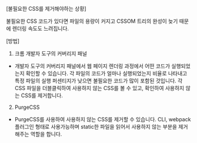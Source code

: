 [불필요한 CSS를 제거해야하는 상황]

불필요한 CSS 코드가 있다면 파일의 용량이 커지고 CSSOM 트리의 완성이 늦기 때문에 렌더링 속도도 느려집니다.
 
[방법]
1. 크롬 개발자 도구의 커버리지 패널
- 개발자 도구의 커버리지 패널에서 웹 페이지 렌더링 과정에서 어떤 코드가 실행되었는지 확인할 수 있습니다. 각 파일의 코드가 얼마나 실행되었는지 비율로 나타내고 특정 파일의 실행 퍼센티지가 낮으면 불필요한 코드가 많이 포함된 것입니다. 각 CSS 파일을 더블클릭하여 사용하지 않는 CSS를 볼 수 있고, 확인하여 사용하지 않는 CSS를 제거합니다.
2. PurgeCSS
- PurgeCSS를 사용하여 사용하지 않는 CSS를 제거할 수 있습니다. CLI, webpack 플러그인 형태로 사용가능하며 static한 파일을 읽어서 사용하지 않는 부분을 제거해주는 역할을 합니다.